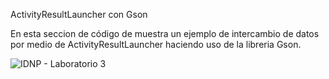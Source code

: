 ActivityResultLauncher con Gson

En esta seccion de código de muestra un ejemplo de intercambio de datos por medio de ActivityResultLauncher haciendo uso de la libreria Gson.

![IDNP - Laboratorio 3](https://github.com/CondoriWilliam/ActivityResultLauncher/assets/91301987/bb81f037-6c16-4183-ae87-a523a0f05f28)
